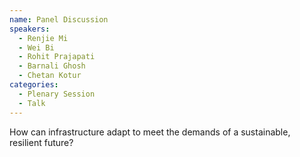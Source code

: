 ```yaml
---
name: Panel Discussion
speakers:
  - Renjie Mi
  - Wei Bi
  - Rohit Prajapati
  - Barnali Ghosh
  - Chetan Kotur
categories:
  - Plenary Session
  - Talk
---
```

How can infrastructure adapt to meet the demands of a sustainable, resilient future?
